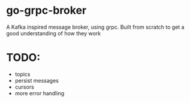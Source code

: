 # go-grpc-broker

A Kafka inspired message broker, using grpc. Built from scratch to get a good understanding of how they work


# TODO:
- topics
- persist messages
- cursors
- more error handling
